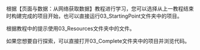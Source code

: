 根据【页面与数据：从网络获取数据】教程进行学习，您可以选择从上一教程结束时构建完成的项目开始，也可以直接运行03_StartingPoint文件夹中的项目。

根据教程中的提示使用03_Resources文件夹中的文件。

如果您想要自行探索，可以直接打开03_Complete文件夹中的项目并浏览代码。

